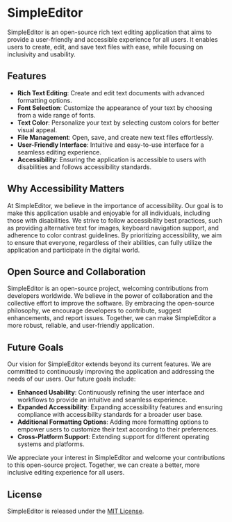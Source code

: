 # SimpleEditor

SimpleEditor is an open-source rich text editing application that aims to provide a user-friendly and accessible experience for all users. It enables users to create, edit, and save text files with ease, while focusing on inclusivity and usability.

## Features

- **Rich Text Editing**: Create and edit text documents with advanced formatting options.
- **Font Selection**: Customize the appearance of your text by choosing from a wide range of fonts.
- **Text Color**: Personalize your text by selecting custom colors for better visual appeal.
- **File Management**: Open, save, and create new text files effortlessly.
- **User-Friendly Interface**: Intuitive and easy-to-use interface for a seamless editing experience.
- **Accessibility**: Ensuring the application is accessible to users with disabilities and follows accessibility standards.

## Why Accessibility Matters

At SimpleEditor, we believe in the importance of accessibility. Our goal is to make this application usable and enjoyable for all individuals, including those with disabilities. We strive to follow accessibility best practices, such as providing alternative text for images, keyboard navigation support, and adherence to color contrast guidelines. By prioritizing accessibility, we aim to ensure that everyone, regardless of their abilities, can fully utilize the application and participate in the digital world.

## Open Source and Collaboration

SimpleEditor is an open-source project, welcoming contributions from developers worldwide. We believe in the power of collaboration and the collective effort to improve the software. By embracing the open-source philosophy, we encourage developers to contribute, suggest enhancements, and report issues. Together, we can make SimpleEditor a more robust, reliable, and user-friendly application.

## Future Goals

Our vision for SimpleEditor extends beyond its current features. We are committed to continuously improving the application and addressing the needs of our users. Our future goals include:

- **Enhanced Usability**: Continuously refining the user interface and workflows to provide an intuitive and seamless experience.
- **Expanded Accessibility**: Expanding accessibility features and ensuring compliance with accessibility standards for a broader user base.
- **Additional Formatting Options**: Adding more formatting options to empower users to customize their text according to their preferences.
- **Cross-Platform Support**: Extending support for different operating systems and platforms.

We appreciate your interest in SimpleEditor and welcome your contributions to this open-source project. Together, we can create a better, more inclusive editing experience for all users.

## License

SimpleEditor is released under the [MIT License](LICENSE).
